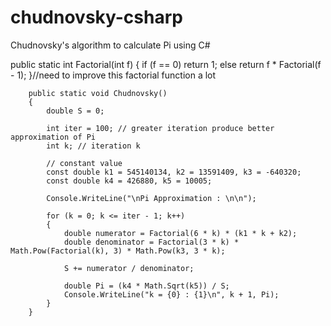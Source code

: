 # chudnovsky-csharp
Chudnovsky's algorithm to calculate Pi using C#

public static int Factorial(int f)
        {
            if (f == 0)
                return 1;
            else
                return f * Factorial(f - 1);
        }//need to improve this factorial function a lot

        public static void Chudnovsky()
        {
            double S = 0;

            int iter = 100; // greater iteration produce better approximation of Pi
            int k; // iteration k

            // constant value
            const double k1 = 545140134, k2 = 13591409, k3 = -640320;
            const double k4 = 426880, k5 = 10005;

            Console.WriteLine("\nPi Approximation : \n\n");

            for (k = 0; k <= iter - 1; k++)
            {
                double numerator = Factorial(6 * k) * (k1 * k + k2);
                double denominator = Factorial(3 * k) * Math.Pow(Factorial(k), 3) * Math.Pow(k3, 3 * k);

                S += numerator / denominator;

                double Pi = (k4 * Math.Sqrt(k5)) / S;
                Console.WriteLine("k = {0} : {1}\n", k + 1, Pi);
            }
        }
